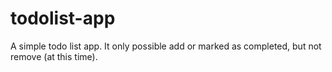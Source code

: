 # todolist-app
A simple todo list app. It only possible add or marked as completed, but not remove (at this time).
